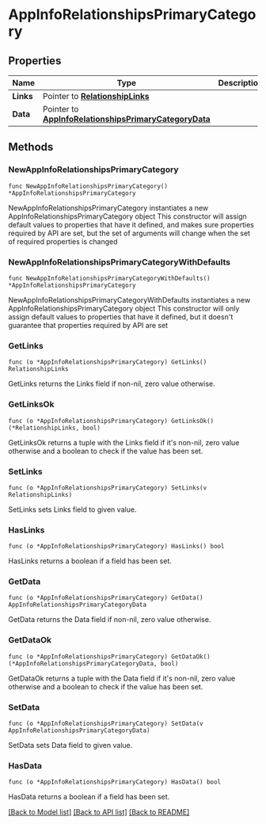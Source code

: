# AppInfoRelationshipsPrimaryCategory

## Properties

Name | Type | Description | Notes
------------ | ------------- | ------------- | -------------
**Links** | Pointer to [**RelationshipLinks**](RelationshipLinks.md) |  | [optional] 
**Data** | Pointer to [**AppInfoRelationshipsPrimaryCategoryData**](AppInfoRelationshipsPrimaryCategoryData.md) |  | [optional] 

## Methods

### NewAppInfoRelationshipsPrimaryCategory

`func NewAppInfoRelationshipsPrimaryCategory() *AppInfoRelationshipsPrimaryCategory`

NewAppInfoRelationshipsPrimaryCategory instantiates a new AppInfoRelationshipsPrimaryCategory object
This constructor will assign default values to properties that have it defined,
and makes sure properties required by API are set, but the set of arguments
will change when the set of required properties is changed

### NewAppInfoRelationshipsPrimaryCategoryWithDefaults

`func NewAppInfoRelationshipsPrimaryCategoryWithDefaults() *AppInfoRelationshipsPrimaryCategory`

NewAppInfoRelationshipsPrimaryCategoryWithDefaults instantiates a new AppInfoRelationshipsPrimaryCategory object
This constructor will only assign default values to properties that have it defined,
but it doesn't guarantee that properties required by API are set

### GetLinks

`func (o *AppInfoRelationshipsPrimaryCategory) GetLinks() RelationshipLinks`

GetLinks returns the Links field if non-nil, zero value otherwise.

### GetLinksOk

`func (o *AppInfoRelationshipsPrimaryCategory) GetLinksOk() (*RelationshipLinks, bool)`

GetLinksOk returns a tuple with the Links field if it's non-nil, zero value otherwise
and a boolean to check if the value has been set.

### SetLinks

`func (o *AppInfoRelationshipsPrimaryCategory) SetLinks(v RelationshipLinks)`

SetLinks sets Links field to given value.

### HasLinks

`func (o *AppInfoRelationshipsPrimaryCategory) HasLinks() bool`

HasLinks returns a boolean if a field has been set.

### GetData

`func (o *AppInfoRelationshipsPrimaryCategory) GetData() AppInfoRelationshipsPrimaryCategoryData`

GetData returns the Data field if non-nil, zero value otherwise.

### GetDataOk

`func (o *AppInfoRelationshipsPrimaryCategory) GetDataOk() (*AppInfoRelationshipsPrimaryCategoryData, bool)`

GetDataOk returns a tuple with the Data field if it's non-nil, zero value otherwise
and a boolean to check if the value has been set.

### SetData

`func (o *AppInfoRelationshipsPrimaryCategory) SetData(v AppInfoRelationshipsPrimaryCategoryData)`

SetData sets Data field to given value.

### HasData

`func (o *AppInfoRelationshipsPrimaryCategory) HasData() bool`

HasData returns a boolean if a field has been set.


[[Back to Model list]](../README.md#documentation-for-models) [[Back to API list]](../README.md#documentation-for-api-endpoints) [[Back to README]](../README.md)


